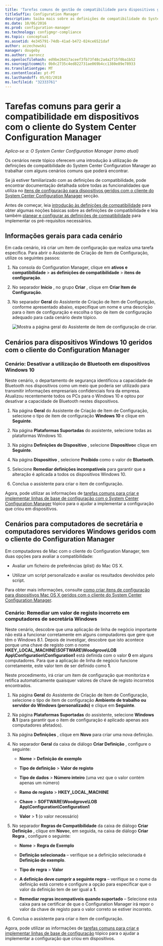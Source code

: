 ```yaml
---
title: 'Tarefas comuns de gestão de compatibilidade para dispositivos geridos pelo cliente '
titleSuffix: Configuration Manager
description: Saiba mais sobre as definições de compatibilidade do System Center Configuration Manager ao trabalhar com alguns cenários comuns.
ms.date: 10/06/2016
ms.prod: configuration-manager
ms.technology: configmgr-compliance
ms.topic: conceptual
ms.assetid: 4e345791-74db-41ad-b472-024ce6521daf
author: aczechowski
manager: dougeby
ms.author: aaroncz
ms.openlocfilehash: ed9be26417aceef3fb73f48c2a4a2f15f0ba1b52
ms.sourcegitcommit: 0b0c2735c4ed822731ae069b4cc1380e89e78933
ms.translationtype: MT
ms.contentlocale: pt-PT
ms.lasthandoff: 05/03/2018
ms.locfileid: "32333761"
---
```

# <a name="common-tasks-for-managing-compliance-on-devices-with-the-system-center-configuration-manager-client"></a>Tarefas comuns para gerir a compatibilidade em dispositivos com o cliente do System Center Configuration Manager

*Aplica-se a: O System Center Configuration Manager (ramo atual)*

Os cenários neste tópico oferecem uma introdução à utilização de definições de compatibilidade do System Center Configuration Manager ao trabalhar com alguns cenários comuns que poderá encontrar.  

 Se já estiver familiarizado com as definições de compatibilidade, pode encontrar documentação detalhada sobre todas as funcionalidades que utiliza no [itens de configuração para dispositivos geridos com o cliente do System Center Configuration Manager](../../compliance/deploy-use/configuration-items-for-devices-managed-with-the-client.md) secção.  

 Antes de começar, leia [introdução às definições de compatibilidade](../../compliance/get-started/get-started-with-compliance-settings.md) para obter algumas noções básicas sobre as definições de compatibilidade e leia também [planear e configurar as definições de compatibilidade](../../compliance/plan-design/plan-for-and-configure-compliance-settings.md) para implementar os pré-requisitos necessários.  

## <a name="general-information-for-each-scenario"></a>Informações gerais para cada cenário  
 Em cada cenário, irá criar um item de configuração que realiza uma tarefa específica. Para abrir o Assistente de Criação de Item de Configuração, utilize os seguintes passos:  

1.  Na consola do Configuration Manager, clique em **ativos e compatibilidade** > **as definições de compatibilidade** > **itens de configuração**.  

3.  No separador **Início** , no grupo **Criar** , clique em **Criar Item de Configuração**.  

4.  No separador **Geral** do Assistente de Criação de Item de Configuração, conforme apresentado abaixo, especifique um nome e uma descrição para o item de configuração e escolha o tipo de item de configuração adequado para cada cenário deste tópico.  

     ![Mostra a página geral do Assistente de item de configuração de criar.](/sccm/compliance/plan-design/media/Compliance-Settings-Wizard---1.png)  

## <a name="scenarios-for-windows-10-devices-managed-with-the-configuration-manager-client"></a>Cenários para dispositivos Windows 10 geridos com o cliente do Configuration Manager  

### <a name="scenario-disable-the-use-of-bluetooth-on-windows-10-devices"></a>Cenário: Desativar a utilização de Bluetooth em dispositivos Windows 10  
 Neste cenário, o departamento de segurança identificou a capacidade de Bluetooth nos dispositivos como um meio que poderia ser utilizado para transmitir informações empresariais confidenciais fora da empresa. Atualizou recentemente todos os PCs para o Windows 10 e optou por desativar a capacidade de Bluetooth nestes dispositivos.  

1.  Na página **Geral** do Assistente de Criação de Item de Configuração, selecione o tipo de item de configuração **Windows 10** e clique em **Seguinte**.  

2.  Na página **Plataformas Suportadas** do assistente, selecione todas as plataformas Windows 10.  

3.  Na página **Definições do Dispositivo** , selecione **Dispositivo**e clique em **Seguinte**.  

4.  Na página **Dispositivo** , selecione **Proibido** como o valor de **Bluetooth**.  

5.  Selecione **Remediar definições incompatíveis** para garantir que a alteração é aplicada a todos os dispositivos Windows 10.  

6.  Conclua o assistente para criar o item de configuração.  

 Agora, pode utilizar as informações de [tarefas comuns para criar e implementar linhas de base de configuração com o System Center Configuration Manager](../../compliance/plan-design/common-tasks-for-creating-and-deploying-configuration-baselines.md) tópico para o ajudar a implementar a configuração que criou em dispositivos.  

## <a name="scenarios-for-windows-desktop-and-server-computers-managed-with-the-configuration-manager-client"></a>Cenários para computadores de secretária e computadores servidores Windows geridos com o cliente do Configuration Manager  
 Em computadores de Mac com o cliente do Configuration Manager, tem duas opções para avaliar a compatibilidade:  

-   Avaliar um ficheiro de preferências (plist) do Mac OS X.  

-   Utilizar um script personalizado e avaliar os resultados devolvidos pelo script.  

 Para obter mais informações, consulte [como criar itens de configuração para dispositivos Mac OS X geridos com o cliente do System Center Configuration Manager](../../compliance/deploy-use/create-configuration-items-for-mac-os-x-devices-managed-with-the-client.md).  

### <a name="scenario-remediate-an-incorrect-registry-value-on-windows-desktop-computers"></a>Cenário: Remediar um valor de registo incorreto em computadores de secretária Windows  
 Neste cenário, descobre que uma aplicação de linha de negócio importante não está a funcionar corretamente em alguns computadores que gere que têm o Windows 8.1. Depois de investigar, descobre que isto acontece porque uma chave de registo com o nome **HKEY_LOCAL_MACHINE\SOFTWARE\Woodgrove\LOB App\Configuration\Configuration1** está definida com o valor **0** em alguns computadores. Para que a aplicação de linha de negócio funcione corretamente, este valor tem de ser definido como **1**.  

 Neste procedimento, irá criar um item de configuração que monitoriza e retifica automaticamente quaisquer valores de chave de registo incorretos encontrados.  

1.  Na página **Geral** do Assistente de Criação de Item de Configuração, selecione o tipo de item de configuração **Ambiente de trabalho ou servidor do Windows (personalizado)** e clique em **Seguinte**.  

2.  Na página **Plataformas Suportadas** do assistente, selecione **Windows 8.1** (para garantir que o item de configuração é aplicado apenas aos computadores afetados).  

3.  Na página **Definições** , clique em **Novo** para criar uma nova definição.  

4.  No separador **Geral** da caixa de diálogo **Criar Definição** , configure o seguinte:  

    -   **Nome** > **Definição de exemplo**  

    -   **Tipo de definição** > **Valor de registo**  

    -   **Tipo de dados** > **Número inteiro** (uma vez que o valor contém apenas um número)  

    -   **Ramo de registo** > **HKEY_LOCAL_MACHINE**  

    -   **Chave** > **SOFTWARE\Woodgrove\LOB App\Configuration\Configuration1**  

    -   **Valor** > **1** (o valor necessário)  

5.  No separador **Regras de Compatibilidade** da caixa de diálogo **Criar Definição** , clique em **Novo**e, em seguida, na caixa de diálogo **Criar Regra** , configure o seguinte:  

    -   **Nome** > **Regra de Exemplo**  

    -   **Definição selecionada** – verifique se a definição selecionada é **Definição de exemplo**.  

    -   **Tipo de regra** > **Valor**  

    -   **A definição deve cumprir a seguinte regra** – verifique se o nome da definição está correto e configure a opção para especificar que o valor da definição tem de ser igual a **1**.  

    -   **Remediar regras incompatíveis quando suportado** – Selecione esta caixa para se certificar de que o Configuration Manager irá repor o valor da chave de registo para o valor correto se estiver incorreto.  

6.  Conclua o assistente para criar o item de configuração.  

 Agora, pode utilizar as informações de [tarefas comuns para criar e implementar linhas de base de configuração](../../compliance/plan-design/common-tasks-for-creating-and-deploying-configuration-baselines.md) tópico para o ajudar a implementar a configuração que criou em dispositivos.  
